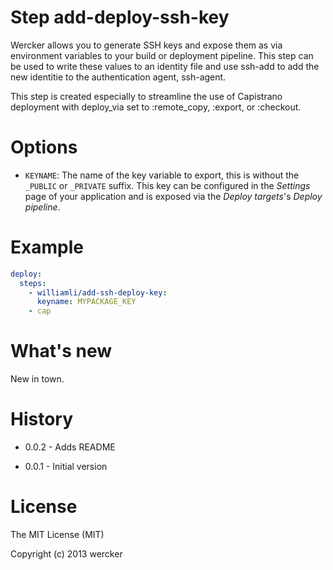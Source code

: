 # Step add-deploy-ssh-key

Wercker allows you to generate SSH keys and expose them as via
environment variables to your build or deployment pipeline.
This step can be used to write these values to an identity file
and use ssh-add to add the new identitie to the authentication
agent, ssh-agent.

This step is created especially to streamline the use of
Capistrano deployment with deploy_via set to :remote_copy, 
:export, or :checkout.

# Options

* `KEYNAME`: The name of the key variable to export, this is without the `_PUBLIC` or `_PRIVATE` suffix. This key can be configured in the *Settings* page of your application and is exposed via the *Deploy targets*'s *Deploy pipeline*.

# Example

``` yaml
deploy:
  steps:
    - williamli/add-ssh-deploy-key:
      keyname: MYPACKAGE_KEY
    - cap
```

# What's new

New in town.
 
# History

* 0.0.2 - Adds README

* 0.0.1 - Initial version

# License

The MIT License (MIT)

Copyright (c) 2013 wercker